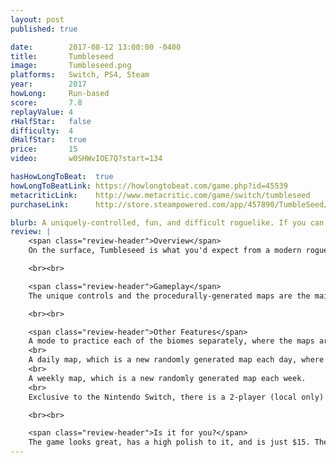 ```yaml
---
layout: post
published: true

date:        2017-08-12 13:00:00 -0400
title:       Tumbleseed
image:       Tumbleseed.png
platforms:   Switch, PS4, Steam
year:        2017
howLong:     Run-based
score:       7.8
replayValue: 4
rHalfStar:   false
difficulty:  4
dHalfStar:   true
price:       15
video:       w0SHWvIOE7Q?start=134

hasHowLongToBeat:  true
howLongToBeatLink: https://howlongtobeat.com/game.php?id=45539
metacriticLink:    http://www.metacritic.com/game/switch/tumbleseed
purchaseLink:      http://store.steampowered.com/app/457890/TumbleSeed/

blurb: A uniquely-controlled, fun, and difficult roguelike. If you can get used to the controls, you'll want to keep coming back.
review: |
    <span class="review-header">Overview</span>
    On the surface, Tumbleseed is what you'd expect from a modern roguelike -- run-based, power-ups, money, and procedural map generation. It differs in its controls, which consists of the player moving a ball on a stick to avoid enemies and holes in the ground. The goal is to make it through each of the four major biomes, up to the top of a mountain. A score is tracked during your run, which indicates how high up the mountain you got.

    <br><br>

    <span class="review-header">Gameplay</span>
    The unique controls and the procedurally-generated maps are the main draw of the game. Each run, which can last anywhere from 5 minutes to around 40 minutes, is different, which gives the game a lot of replayability. The controls will take some getting used to and are what makes the game so difficult. It is easy to lose control of your character if you're trying to get out of danger, and this can lead you to running into enemies or falling into holes. If you're able to adapt to the controls, which can take you a couple hours or more, there's a good chance you'll get hooked, wanting to place "one more run".

    <br><br>

    <span class="review-header">Other Features</span>
    A mode to practice each of the biomes separately, where the maps are always the same. This will give you helpful experience for the adventure mode, where each map is randomly generated.
    <br>
    A daily map, which is a new randomly generated map each day, where you try to get the highest score possible to beat other players on the leaderboard.
    <br>
    A weekly map, which is a new randomly generated map each week.
    <br>
    Exclusive to the Nintendo Switch, there is a 2-player (local only) battle mode, where players try to accumulate 100 points by keeping their character in a designated zone on the map. This is a fun twist on the main gameplay, as players can utilize the power-ups to kill their opponent to force them to respawn outside the designated zone.

    <br><br>

    <span class="review-header">Is it for you?</span>
    The game looks great, has a high polish to it, and is just $15. The decision to buy this game strongly depends on if you can master the controls as this is what really allows you to enjoy the game. Secondarily, if you like modern roguelikes, then this game has everything you'd expect, and you'll feel right at home.
---
```

